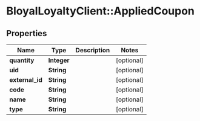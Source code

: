 # BloyalLoyaltyClient::AppliedCoupon

## Properties
Name | Type | Description | Notes
------------ | ------------- | ------------- | -------------
**quantity** | **Integer** |  | [optional] 
**uid** | **String** |  | [optional] 
**external_id** | **String** |  | [optional] 
**code** | **String** |  | [optional] 
**name** | **String** |  | [optional] 
**type** | **String** |  | [optional] 

